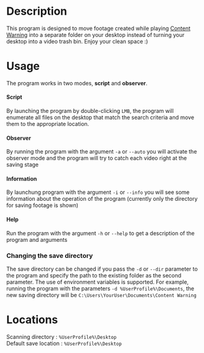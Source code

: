 # Description
This program is designed to move footage created while playing [Content Warning](https://store.steampowered.com/app/2881650/Content_Warning/) into a separate folder on your desktop instead of turning your desktop into a video trash bin. Enjoy your clean space :)

# Usage
The program works in two modes, **script** and **observer**.
#### Script
By launching the program by double-clicking `LMB`, the program will enumerate all files on the desktop that match the search criteria and move them to the appropriate location.
#### Observer
By running the program with the argument `-a` or `--auto` you will activate the observer mode and the program will try to catch each video right at the saving stage
#### Information
By launchung program with the argument `-i` or `--info` you will see some information about the operation of the program (currently only the directory for saving footage is shown)
#### Help
Run the program with the argument `-h` or `--help` to get a description of the program and arguments
### Сhanging the save directory
The save directory can be changed if you pass the `-d` or `--dir` parameter to the program and specify the path to the existing folder as the second parameter. The use of environment variables is supported. For example, running the program with the parameters `-d %UserProfile%\Documents`, the new saving directory will be `C:\Users\YourUser\Documents\Content Warning`

# Locations
Scanning directory : `%UserProfile%\Desktop` <br />
Default save location : `%UserProfile%\Desktop`
